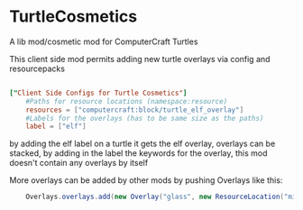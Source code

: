 # TurtleCosmetics
A lib mod/cosmetic mod for ComputerCraft Turtles

This client side mod permits adding new turtle overlays via config and resourcepacks

```toml

["Client Side Configs for Turtle Cosmetics"]
	#Paths for resource locations (namespace:resource)
	resources = ["computercraft:block/turtle_elf_overlay"]
	#Labels for the overlays (has to be same size as the paths)
	label = ["elf"]

```

by adding the elf label on a turtle it gets the elf overlay, overlays can be stacked, by adding in the label the keywords for the overlay, this mod doesn't contain any overlays by itself

More overlays can be added by other mods by pushing Overlays like this:

```java
	Overlays.overlays.add(new Overlay("glass", new ResourceLocation("minecraft:block/glass")))
```

